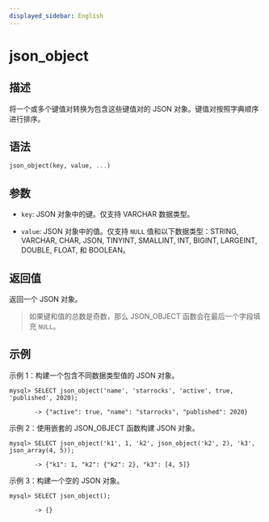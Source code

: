 ```yaml
---
displayed_sidebar: English
---
```


# json_object

## 描述

将一个或多个键值对转换为包含这些键值对的 JSON 对象。键值对按照字典顺序进行排序。

## 语法

```Haskell
json_object(key, value, ...)
```

## 参数

- `key`: JSON 对象中的键。仅支持 VARCHAR 数据类型。

- `value`: JSON 对象中的值。仅支持 `NULL` 值和以下数据类型：STRING, VARCHAR, CHAR, JSON, TINYINT, SMALLINT, INT, BIGINT, LARGEINT, DOUBLE, FLOAT, 和 BOOLEAN。

## 返回值

返回一个 JSON 对象。

> 如果键和值的总数是奇数，那么 JSON_OBJECT 函数会在最后一个字段填充 `NULL`。

## 示例

示例 1：构建一个包含不同数据类型值的 JSON 对象。

```plaintext
mysql> SELECT json_object('name', 'starrocks', 'active', true, 'published', 2020);

       -> {"active": true, "name": "starrocks", "published": 2020}            
```

示例 2：使用嵌套的 JSON_OBJECT 函数构建 JSON 对象。

```plaintext
mysql> SELECT json_object('k1', 1, 'k2', json_object('k2', 2), 'k3', json_array(4, 5));

       -> {"k1": 1, "k2": {"k2": 2}, "k3": [4, 5]} 
```

示例 3：构建一个空的 JSON 对象。

```plaintext
mysql> SELECT json_object();

       -> {}
```